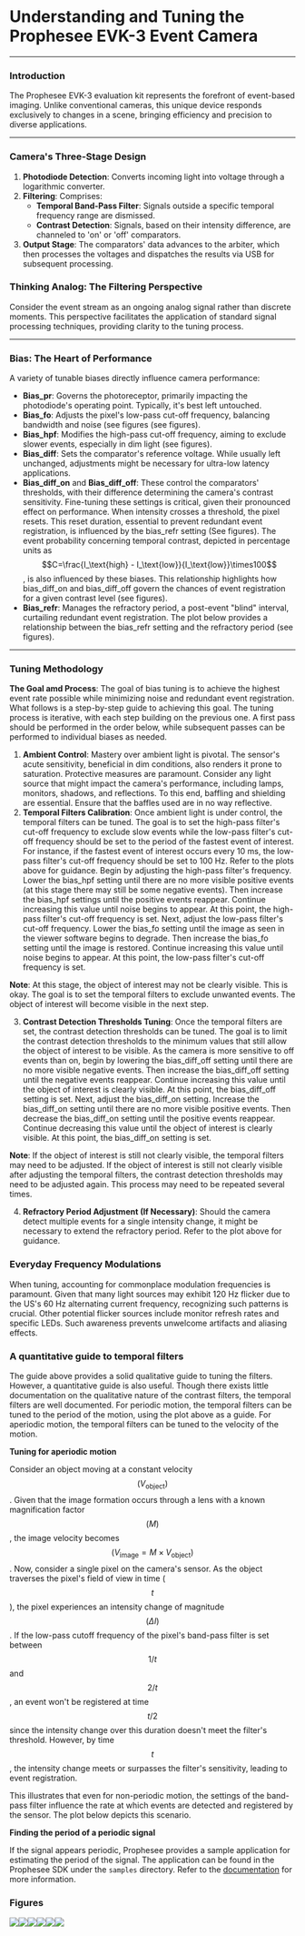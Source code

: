 # Understanding and Tuning the Prophesee EVK-3 Event Camera

***

### Introduction

The Prophesee EVK-3 evaluation kit represents the forefront of event-based imaging. Unlike conventional cameras, this unique device responds exclusively to changes in a scene, bringing efficiency and precision to diverse applications.

***

### Camera's Three-Stage Design

1. **Photodiode Detection**: Converts incoming light into voltage through a logarithmic converter.
2. **Filtering**: Comprises:
   * **Temporal Band-Pass Filter**: Signals outside a specific temporal frequency range are dismissed.
   * **Contrast Detection**: Signals, based on their intensity difference, are channeled to 'on' or 'off' comparators.
3. **Output Stage**: The comparators' data advances to the arbiter, which then processes the voltages and dispatches the results via USB for subsequent processing.



### Thinking Analog: The Filtering Perspective

Consider the event stream as an ongoing analog signal rather than discrete moments. This perspective facilitates the application of standard signal processing techniques, providing clarity to the tuning process.

***

### Bias: The Heart of Performance

A variety of tunable biases directly influence camera performance:

* **Bias\_pr**: Governs the photoreceptor, primarily impacting the photodiode's operating point. Typically, it's best left untouched.
* **Bias\_fo**: Adjusts the pixel's low-pass cut-off frequency, balancing bandwidth and noise (see figures (see figures).
* **Bias\_hpf**: Modifies the high-pass cut-off frequency, aiming to exclude slower events, especially in dim light (see figures).
* **Bias\_diff**: Sets the comparator's reference voltage. While usually left unchanged, adjustments might be necessary for ultra-low latency applications.
* **Bias\_diff\_on** and **Bias\_diff\_off**: These control the comparators' thresholds, with their difference determining the camera's contrast sensitivity. Fine-tuning these settings is critical, given their pronounced effect on performance. When intensity crosses a threshold, the pixel resets. This reset duration, essential to prevent redundant event registration, is influenced by the bias\_refr setting (See figures). The event probability concerning temporal contrast, depicted in percentage units as $$C=\frac{I_\text{high} - I_\text{low}}{I_\text{low}}\times100$$, is also influenced by these biases. This relationship highlights how bias\_diff\_on and bias\_diff\_off govern the chances of event registration for a given contrast level (see figures).
* **Bias\_refr**: Manages the refractory period, a post-event "blind" interval, curtailing redundant event registration. The plot below provides a relationship between the bias\_refr setting and the refractory period (see figures).

***

### Tuning Methodology

**The Goal amd Process**: The goal of bias tuning is to achieve the highest event rate possible while minimizing noise and redundant event registration. What follows is a step-by-step guide to achieving this goal. The tuning process is iterative, with each step building on the previous one. A first pass should be performed in the order below, while subsequent passes can be performed to individual biases as needed.

1. **Ambient Control**: Mastery over ambient light is pivotal. The sensor's acute sensitivity, beneficial in dim conditions, also renders it prone to saturation. Protective measures are paramount. Consider any light source that might impact the camera's performance, including lamps, monitors, shadows, and reflections. To this end, baffling and shielding are essential. Ensure that the baffles used are in no way reflective.
2. **Temporal Filters Calibration**: Once ambient light is under control, the temporal filters can be tuned. The goal is to set the high-pass filter's cut-off frequency to exclude slow events while the low-pass filter's cut-off frequency should be set to the period of the fastest event of interest. For instance, if the fastest event of interest occurs every 10 ms, the low-pass filter's cut-off frequency should be set to 100 Hz. Refer to the plots above for guidance. Begin by adjusting the high-pass filter's frequency. Lower the bias\_hpf setting until there are no more visible positive events (at this stage there may still be some negative events). Then increase the bias\_hpf settings until the positive events reappear. Continue increasing this value until noise begins to appear. At this point, the high-pass filter's cut-off frequency is set. Next, adjust the low-pass filter's cut-off frequency. Lower the bias\_fo setting until the image as seen in the viewer software begins to degrade. Then increase the bias\_fo setting until the image is restored. Continue increasing this value until noise begins to appear. At this point, the low-pass filter's cut-off frequency is set.

**Note**: At this stage, the object of interest may not be clearly visible. This is okay. The goal is to set the temporal filters to exclude unwanted events. The object of interest will become visible in the next step.

3. **Contrast Detection Thresholds Tuning**: Once the temporal filters are set, the contrast detection thresholds can be tuned. The goal is to limit the contrast detection thresholds to the minimum values that still allow the object of interest to be visible. As the camera is more sensitive to off events than on, begin by lowering the bias\_diff\_off setting until there are no more visible negative events. Then increase the bias\_diff\_off setting until the negative events reappear. Continue increasing this value until the object of interest is clearly visible. At this point, the bias\_diff\_off setting is set. Next, adjust the bias\_diff\_on setting. Increase the bias\_diff\_on setting until there are no more visible positive events. Then decrease the bias\_diff\_on setting until the positive events reappear. Continue decreasing this value until the object of interest is clearly visible. At this point, the bias\_diff\_on setting is set.

**Note**: If the object of interest is still not clearly visible, the temporal filters may need to be adjusted. If the object of interest is still not clearly visible after adjusting the temporal filters, the contrast detection thresholds may need to be adjusted again. This process may need to be repeated several times.

4. **Refractory Period Adjustment (If Necessary)**: Should the camera detect multiple events for a single intensity change, it might be necessary to extend the refractory period. Refer to the plot above for guidance.

### Everyday Frequency Modulations

When tuning, accounting for commonplace modulation frequencies is paramount. Given that many light sources may exhibit 120 Hz flicker due to the US's 60 Hz alternating current frequency, recognizing such patterns is crucial. Other potential flicker sources include monitor refresh rates and specific LEDs. Such awareness prevents unwelcome artifacts and aliasing effects.

### A quantitative guide to temporal filters

The guide above provides a solid qualitative guide to tuning the filters. However, a quantitative guide is also useful. Though there exists little documentation on the qualitative nature of the contrast filters, the temporal filters are well documented. For periodic motion, the temporal filters can be tuned to the period of the motion, using the plot above as a guide. For aperiodic motion, the temporal filters can be tuned to the velocity of the motion.

**Tuning for aperiodic motion**

Consider an object moving at a constant velocity $$( V_{\text{object}})$$. Given that the image formation occurs through a lens with a known magnification factor $$( M )$$, the image velocity becomes $$( V_{\text{image}} = M \times V_{\text{object}} )$$. Now, consider a single pixel on the camera's sensor. As the object traverses the pixel's field of view in time ( $$t$$ ), the pixel experiences an intensity change of magnitude $$( \Delta I )$$. If the low-pass cutoff frequency of the pixel's band-pass filter is set between $$1/t$$ and $$2/t$$, an event won't be registered at time $$t/2$$ since the intensity change over this duration doesn't meet the filter's threshold. However, by time $$t$$, the intensity change meets or surpasses the filter's sensitivity, leading to event registration.

This illustrates that even for non-periodic motion, the settings of the band-pass filter influence the rate at which events are detected and registered by the sensor. The plot below depicts this scenario.

**Finding the period of a periodic signal**

If the signal appears periodic, Prophesee provides a sample application for estimating the period of the signal. The application can be found in the Prophesee SDK under the `samples` directory. Refer to the [documentation](https://docs.prophesee.ai/stable/samples/modules/analytics/vibration\_py.html?highlight=vibration%20estimation) for more information.



### Figures

![](<../.gitbook/assets/image (17).png>)![](<../.gitbook/assets/image (18).png>)![](<../.gitbook/assets/image (19).png>)![](<../.gitbook/assets/image (20).png>)![](<../.gitbook/assets/image (21).png>)![](<../.gitbook/assets/image (22).png>)
